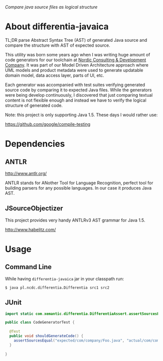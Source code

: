 _Compare java source files as logical structure_

# About differentia-javaica

TL;DR parse Abstract Syntax Tree (AST) of generated Java source and compare the structure
with AST of expected source.

This utility was born some years ago when I was writing huge amount of code generators
for our toolchain at [Nordic Consulting & Development Company](https://www.ncdc.eu/).
It was part of our Model Driven Architecture approach where UML models and product
metadata were used to generate updatable domain model, data access layer, parts of UI, etc.

Each generator was accompanied with test suites verifying generated source code by
comparing it to expected Java files. While the generators were being
develop continuously, I discovered that just comparing textual content is not flexible enough
and instead we have to verify the logical structure of generated code.

Note: this project is only supporting Java 1.5. These days I would rather use:

https://github.com/google/compile-testing
  
# Dependencies

## ANTLR

http://www.antlr.org/

ANTLR stands for ANother Tool for Language Recognition, perfect tool for building parsers for any possible languages.
In our case it produces Java AST.

## JSourceObjectizer

This project provides very handy ANTLRv3 AST grammar for Java 1.5.

http://www.habelitz.com/

# Usage

## Command Line

While having `differentia-javaica` jar in your classpath run:
```
$ java pl.ncdc.differentia.Differentia src1 src2
```

## JUnit

```java
import static com.xemantic.differentia.DifferentiaAssert.assertSourcesEqual;

public class CodeGeneratorTest {
  
  @Test
  public void shouldGenerateCode() {
    assertSourcesEqual("expected/com/company/Foo.java", "actual/com/company/Foo.java");      
  }
    
}
```
